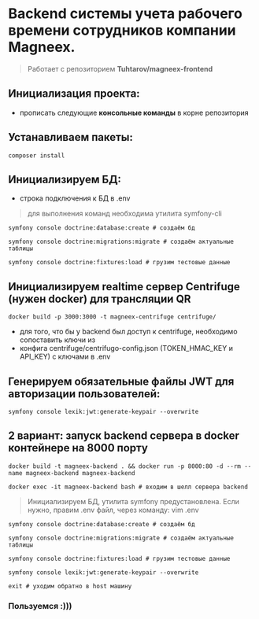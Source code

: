# Backend системы учета рабочего времени сотрудников компании Magneex.
> Работает с репозиторием **Tuhtarov/magneex-frontend**

## Инициализация проекта:
* прописать следующие **консольные команды** в корне репозитория

## Устанавливаем пакеты:
```angular2html
composer install
```

## Инициализируем БД:
* строка подключения к БД в .env
> для выполнения команд необходима утилита symfony-cli
```shell
symfony console doctrine:database:create # создаём бд
```
```shell
symfony console doctrine:migrations:migrate # создаём актуальные таблицы
```
```shell
symfony console doctrine:fixtures:load # грузим тестовые данные
```

## Инициализируем realtime сервер Centrifuge (нужен docker) для трансляции QR
```shell
docker build -p 3000:3000 -t magneex-centrifuge centrifuge/
```
* для того, что бы у backend был доступ к centrifuge, необходимо сопоставить ключи из 
* конфига centrifuge/centrifugo-config.json (TOKEN_HMAC_KEY и API_KEY) с ключами в .env 

## Генерируем обязательные файлы JWT для авторизации пользователей:
```shell
symfony console lexik:jwt:generate-keypair --overwrite
```

## 2 вариант: запуск backend сервера в docker контейнере на 8000 порту
```shell
docker build -t magneex-backend . && docker run -p 8000:80 -d --rm --name magneex-backend magneex-backend 
```
```shell
docker exec -it magneex-backend bash # входим в шелл сервера backend
```
> Инициализируем БД, утилита symfony предустановлена.
> Если нужно, правим .env файл, через команду: vim .env 
```shell
symfony console doctrine:database:create # создаём бд
```
```shell
symfony console doctrine:migrations:migrate # создаём актуальные таблицы
```
```shell
symfony console doctrine:fixtures:load # грузим тестовые данные
```
```shell
symfony console lexik:jwt:generate-keypair --overwrite
```
```
exit # уходим обратно в host машину
```
### Пользуемся :)))

